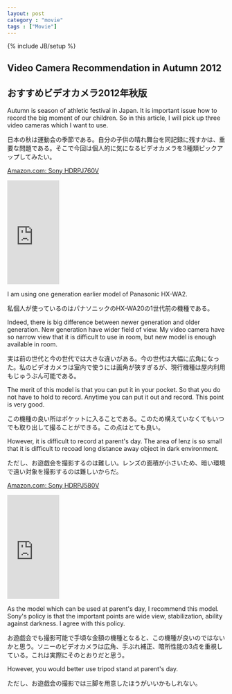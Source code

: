 ```yaml
---
layout: post
category : "movie"
tags : ["Movie"]
---
```

{% include JB/setup %}

## Video Camera Recommendation in Autumn 2012
## おすすめビデオカメラ2012年秋版
Autumn is season of athletic festival in Japan. It is important issue how to record the big moment of our children. So in this article, I will pick up three video cameras which I want to use.

日本の秋は運動会の季節である。自分の子供の晴れ舞台を同記録に残すかは、重要な問題である。そこで今回は個人的に気になるビデオカメラを3種類ピックアップしてみたい。

[Amazon.com: Sony HDRPJ760V](http://www.amazon.com/Sony-HDRPJ760V-Definition-Camcorder-Projector/dp/B006K54ZFK/ref=sr_1_1?ie=UTF8&qid=1347789554&sr=8-1&keywords=pj760v)

<iframe src="http://rcm-jp.amazon.co.jp/e/cm?lt1=_blank&bc1=000000&IS2=1&bg1=FFFFFF&fc1=000000&lc1=0000FF&t=theuntitled-22&o=9&p=8&l=as4&m=amazon&f=ifr&ref=ss_til&asins=B006YFH3MS" style="width:120px;height:240px;" scrolling="no" marginwidth="0" marginheight="0" frameborder="0" />

If you have enough budget, I recommend PJ760V made by Sony that have big advantage between other companies.

予算に余裕があるのであれば、他社より大きく先を行っているソニーのPJ760Vをすすめたい。

This video camera equip spatial stabilization that make camera unit independent from video body so that the body vibration does not reach camera unit. With this camera, you wili be able to record at parents' day, when the scene is very dark and long shot, and you do not have to use tripod stand.

空間式手ぶれ補正という、カメラユニットを本体から独立させて本体の振動をカメラユニットに伝えない方式の手ぶれ補正を装備している。このカメラなら、お遊戯会のような暗所・望遠環境でも手持ちで撮影することができるだろう。

[Amazon.com: Panasonic HX-WA2](http://www.amazon.com/Panasonic-HX-WA2-Waterproof-Camcorder-HX-WA2A/dp/B0072EW7KI/ref=sr_1_1?s=electronics&ie=UTF8&qid=1347790628&sr=1-1&keywords=panasonic+hx-wa2)

<iframe src="http://rcm-jp.amazon.co.jp/e/cm?lt1=_blank&bc1=000000&IS2=1&bg1=FFFFFF&fc1=000000&lc1=0000FF&t=theuntitled-22&o=9&p=8&l=as4&m=amazon&f=ifr&ref=ss_til&asins=B007ND8AMM" style="width:120px;height:240px;" scrolling="no" marginwidth="0" marginheight="0" frameborder="0"></iframe>

I am using one generation earlier model of Panasonic HX-WA2.

私個人が使っているのはパナソニックのHX-WA20の1世代前の機種である。

Indeed, there is big difference between newer generation and older generation. New generation have wider field of view. My video camera have so narrow view that it is difficult to use in room, but new model is enough available in room.

実は前の世代と今の世代では大きな違いがある。今の世代は大幅に広角になった。私のビデオカメラは室内で使うには画角が狭すぎるが、現行機種は屋内利用もじゅうぶん可能である。

The merit of this model is that you can put it in your pocket. So that you do not have to hold to record. Anytime you can put it out and record. This point is very good.

この機種の良い所はポケットに入ることである。このため構えていなくてもいつでも取り出して撮ることができる。この点はとても良い。

However, it is difficult to record at parent's day. The area of lenz is so small that it is difficult to recoad long distance away object in dark environment.

ただし、お遊戯会を撮影するのは難しい。レンズの面積が小さいため、暗い環境で遠い対象を撮影するのは難しいからだ。

[Amazon.com: Sony HDRPJ580V](http://www.amazon.com/Sony-HDRPJ580V-Definition-Camcorder-Projector/dp/B006K54ZU0/ref=sr_1_1?s=electronics&ie=UTF8&qid=1347790865&sr=1-1&keywords=sony+pj580)

<iframe src="http://rcm-jp.amazon.co.jp/e/cm?lt1=_blank&bc1=000000&IS2=1&bg1=FFFFFF&fc1=000000&lc1=0000FF&t=theuntitled-22&o=9&p=8&l=as4&m=amazon&f=ifr&ref=ss_til&asins=B006WXADSS" style="width:120px;height:240px;" scrolling="no" marginwidth="0" marginheight="0" frameborder="0"></iframe>

As the model which can be used at parent's day, I recommend this model. Sony's policy is that the important points are wide view, stabilization, ability against darkness. I agree with this policy.

お遊戯会でも撮影可能で手頃な金額の機種となると、この機種が良いのではないかと思う。ソニーのビデオカメラは広角、手ぶれ補正、暗所性能の3点を重視している。これは実際にそのとおりだと思う。

However, you would better use tripod stand at parent's day.

ただし、お遊戯会の撮影では三脚を用意したほうがいいかもしれない。